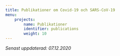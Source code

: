 ```yaml
---
title: Publikationer om Covid-19 och SARS-CoV-19
menu:
    projects:
        name: Publikationer
        identifier: publications
        weight: 10
---
```


<i>Senast uppdaterad: 07.12.2020</i>
